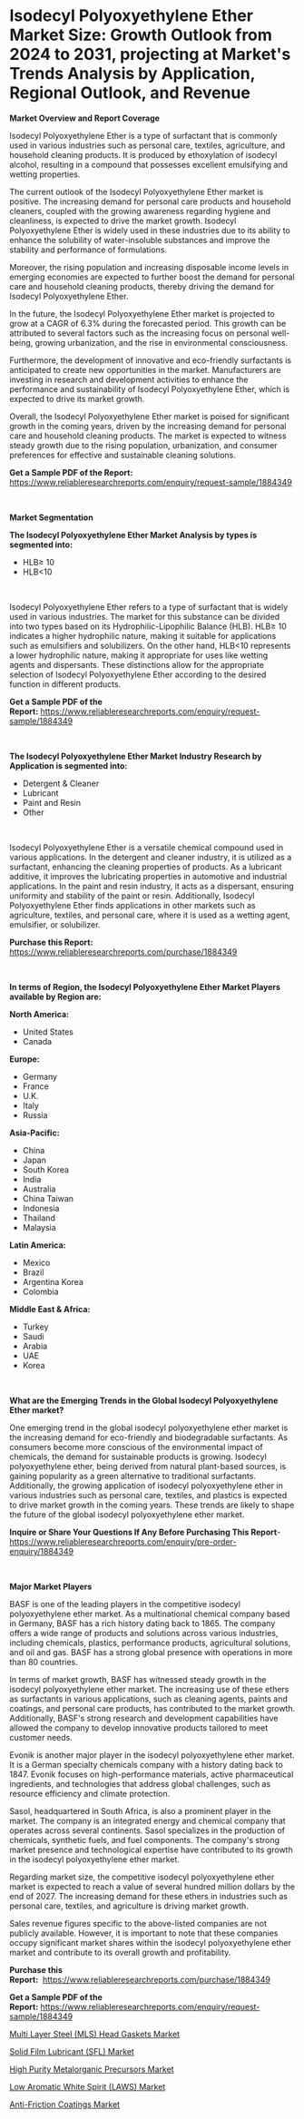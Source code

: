 <p><h1>Isodecyl Polyoxyethylene Ether Market Size: Growth Outlook from 2024 to 2031, projecting at Market's Trends Analysis by Application, Regional Outlook, and Revenue</h1></p><p><strong>Market Overview and Report Coverage</strong></p>
<p><p>Isodecyl Polyoxyethylene Ether is a type of surfactant that is commonly used in various industries such as personal care, textiles, agriculture, and household cleaning products. It is produced by ethoxylation of isodecyl alcohol, resulting in a compound that possesses excellent emulsifying and wetting properties.</p><p>The current outlook of the Isodecyl Polyoxyethylene Ether market is positive. The increasing demand for personal care products and household cleaners, coupled with the growing awareness regarding hygiene and cleanliness, is expected to drive the market growth. Isodecyl Polyoxyethylene Ether is widely used in these industries due to its ability to enhance the solubility of water-insoluble substances and improve the stability and performance of formulations.</p><p>Moreover, the rising population and increasing disposable income levels in emerging economies are expected to further boost the demand for personal care and household cleaning products, thereby driving the demand for Isodecyl Polyoxyethylene Ether.</p><p>In the future, the Isodecyl Polyoxyethylene Ether market is projected to grow at a CAGR of 6.3% during the forecasted period. This growth can be attributed to several factors such as the increasing focus on personal well-being, growing urbanization, and the rise in environmental consciousness.</p><p>Furthermore, the development of innovative and eco-friendly surfactants is anticipated to create new opportunities in the market. Manufacturers are investing in research and development activities to enhance the performance and sustainability of Isodecyl Polyoxyethylene Ether, which is expected to drive its market growth.</p><p>Overall, the Isodecyl Polyoxyethylene Ether market is poised for significant growth in the coming years, driven by the increasing demand for personal care and household cleaning products. The market is expected to witness steady growth due to the rising population, urbanization, and consumer preferences for effective and sustainable cleaning solutions.</p></p>
<p><strong>Get a Sample PDF of the Report:</strong> <a href="https://www.reliableresearchreports.com/enquiry/request-sample/1884349">https://www.reliableresearchreports.com/enquiry/request-sample/1884349</a></p>
<p>&nbsp;</p>
<p><strong>Market Segmentation</strong></p>
<p><strong>The Isodecyl Polyoxyethylene Ether Market Analysis by types is segmented into:</strong></p>
<p><ul><li>HLB≥ 10</li><li>HLB<10</li></ul></p>
<p>&nbsp;</p>
<p><p>Isodecyl Polyoxyethylene Ether refers to a type of surfactant that is widely used in various industries. The market for this substance can be divided into two types based on its Hydrophilic-Lipophilic Balance (HLB). HLB≥ 10 indicates a higher hydrophilic nature, making it suitable for applications such as emulsifiers and solubilizers. On the other hand, HLB<10 represents a lower hydrophilic nature, making it appropriate for uses like wetting agents and dispersants. These distinctions allow for the appropriate selection of Isodecyl Polyoxyethylene Ether according to the desired function in different products.</p></p>
<p><strong>Get a Sample PDF of the Report:</strong>&nbsp;<a href="https://www.reliableresearchreports.com/enquiry/request-sample/1884349">https://www.reliableresearchreports.com/enquiry/request-sample/1884349</a></p>
<p>&nbsp;</p>
<p><strong>The Isodecyl Polyoxyethylene Ether Market Industry Research by Application is segmented into:</strong></p>
<p><ul><li>Detergent & Cleaner</li><li>Lubricant</li><li>Paint and Resin</li><li>Other</li></ul></p>
<p>&nbsp;</p>
<p><p>Isodecyl Polyoxyethylene Ether is a versatile chemical compound used in various applications. In the detergent and cleaner industry, it is utilized as a surfactant, enhancing the cleaning properties of products. As a lubricant additive, it improves the lubricating properties in automotive and industrial applications. In the paint and resin industry, it acts as a dispersant, ensuring uniformity and stability of the paint or resin. Additionally, Isodecyl Polyoxyethylene Ether finds applications in other markets such as agriculture, textiles, and personal care, where it is used as a wetting agent, emulsifier, or solubilizer.</p></p>
<p><strong>Purchase this Report:</strong>&nbsp; <a href="https://www.reliableresearchreports.com/purchase/1884349">https://www.reliableresearchreports.com/purchase/1884349</a></p>
<p>&nbsp;</p>
<p><strong>In terms of Region, the Isodecyl Polyoxyethylene Ether Market Players available by Region are:</strong></p>
<p>
    <p> <strong> North America: </strong>
        <ul>
            <li>United States</li>
            <li>Canada</li>
        </ul>
        </p> 
    <p> <strong> Europe: </strong>
        <ul>
            <li>Germany</li>
            <li>France</li>
            <li>U.K.</li>
            <li>Italy</li>
            <li>Russia</li>
        </ul>
        </p> 
    <p> <strong> Asia-Pacific: </strong>
        <ul>
            <li>China</li>
            <li>Japan</li>
            <li>South Korea</li>
            <li>India</li>
            <li>Australia</li>
            <li>China Taiwan</li>
            <li>Indonesia</li>
            <li>Thailand</li>
            <li>Malaysia</li>
        </ul>
        </p> 
    <p> <strong> Latin America: </strong>
        <ul>
            <li>Mexico</li>
            <li>Brazil</li>
            <li>Argentina Korea</li>
            <li>Colombia</li>
        </ul>
        </p> 
    <p> <strong> Middle East & Africa: </strong>
        <ul>
            <li>Turkey</li>
            <li>Saudi</li>
            <li>Arabia</li>
            <li>UAE</li>
            <li>Korea</li>
        </ul>
    </p>
    </p>
<p>&nbsp;</p>
<p><strong>What are the Emerging Trends in the Global Isodecyl Polyoxyethylene Ether market?</strong></p>
<p><p>One emerging trend in the global isodecyl polyoxyethylene ether market is the increasing demand for eco-friendly and biodegradable surfactants. As consumers become more conscious of the environmental impact of chemicals, the demand for sustainable products is growing. Isodecyl polyoxyethylene ether, being derived from natural plant-based sources, is gaining popularity as a green alternative to traditional surfactants. Additionally, the growing application of isodecyl polyoxyethylene ether in various industries such as personal care, textiles, and plastics is expected to drive market growth in the coming years. These trends are likely to shape the future of the global isodecyl polyoxyethylene ether market.</p></p>
<p><strong>Inquire or Share Your Questions If Any Before Purchasing This Report</strong>- <a href="https://www.reliableresearchreports.com/enquiry/pre-order-enquiry/1884349">https://www.reliableresearchreports.com/enquiry/pre-order-enquiry/1884349</a></p>
<p>&nbsp;</p>
<p><strong>Major Market Players</strong></p>
<p><p>BASF is one of the leading players in the competitive isodecyl polyoxyethylene ether market. As a multinational chemical company based in Germany, BASF has a rich history dating back to 1865. The company offers a wide range of products and solutions across various industries, including chemicals, plastics, performance products, agricultural solutions, and oil and gas. BASF has a strong global presence with operations in more than 80 countries.</p><p>In terms of market growth, BASF has witnessed steady growth in the isodecyl polyoxyethylene ether market. The increasing use of these ethers as surfactants in various applications, such as cleaning agents, paints and coatings, and personal care products, has contributed to the market growth. Additionally, BASF's strong research and development capabilities have allowed the company to develop innovative products tailored to meet customer needs.</p><p>Evonik is another major player in the isodecyl polyoxyethylene ether market. It is a German specialty chemicals company with a history dating back to 1847. Evonik focuses on high-performance materials, active pharmaceutical ingredients, and technologies that address global challenges, such as resource efficiency and climate protection.</p><p>Sasol, headquartered in South Africa, is also a prominent player in the market. The company is an integrated energy and chemical company that operates across several continents. Sasol specializes in the production of chemicals, synthetic fuels, and fuel components. The company's strong market presence and technological expertise have contributed to its growth in the isodecyl polyoxyethylene ether market.</p><p>Regarding market size, the competitive isodecyl polyoxyethylene ether market is expected to reach a value of several hundred million dollars by the end of 2027. The increasing demand for these ethers in industries such as personal care, textiles, and agriculture is driving market growth.</p><p>Sales revenue figures specific to the above-listed companies are not publicly available. However, it is important to note that these companies occupy significant market shares within the isodecyl polyoxyethylene ether market and contribute to its overall growth and profitability.</p></p>
<p><strong>Purchase this Report:</strong>&nbsp;&nbsp;<a href="https://www.reliableresearchreports.com/purchase/1884349">https://www.reliableresearchreports.com/purchase/1884349</a></p>
<p></p>
<p><strong>Get a Sample PDF of the Report:</strong>&nbsp;<a href="https://www.reliableresearchreports.com/enquiry/request-sample/1884349">https://www.reliableresearchreports.com/enquiry/request-sample/1884349</a></p>
<p><p><a href="https://github.com/gdfhhhj/Market-Research-Report-List-2/blob/main/multi-layer-steel-mls-head-gaskets-market.md">Multi Layer Steel (MLS) Head Gaskets Market</a></p><p><a href="https://github.com/gulaimolin/Market-Research-Report-List-2/blob/main/solid-film-lubricant-sfl-market.md">Solid Film Lubricant (SFL) Market</a></p><p><a href="https://github.com/luckyshygirl/Market-Research-Report-List-2/blob/main/high-purity-metalorganic-precursors-market.md">High Purity Metalorganic Precursors Market</a></p><p><a href="https://github.com/grishafomin4852/Market-Research-Report-List-2/blob/main/low-aromatic-white-spirit-laws-market.md">Low Aromatic White Spirit (LAWS) Market</a></p><p><a href="https://github.com/ruslanpoljakovrd177/Market-Research-Report-List-2/blob/main/anti-friction-coatings-market.md">Anti-Friction Coatings Market</a></p></p>